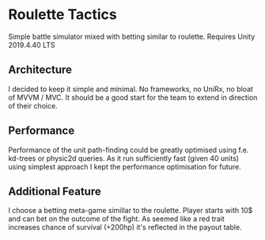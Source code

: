 # Roulette Tactics
Simple battle simulator mixed with betting similar to roulette.
Requires Unity 2019.4.40 LTS

## Architecture
I decided to keep it simple and minimal. No frameworks, no UniRx, no bloat of MVVM / MVC. It should be a good start for the team to extend in direction of their choice.

## Performance
Performance of the unit path-finding could be greatly optimised using f.e. kd-trees or physic2d queries. 
As it run sufficiently fast (given 40 units) using simplest approach I kept the performance optimisation for future.

## Additional Feature
I choose a betting meta-game simillar to the roulette. Player starts with 10$ and can bet on the outcome of the fight. 
As seemed like a red trait increases chance of survival (+200hp) it's reflected in the payout table.